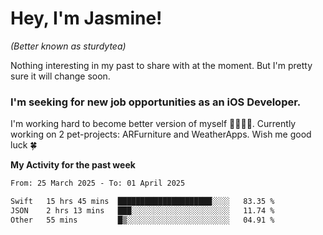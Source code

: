 # Hey, I'm Jasmine!
_(Better known as sturdytea)_

Nothing interesting in my past to share with at the moment. 
But I'm pretty sure it will change soon.

### I'm seeking for new job opportunities as an iOS Developer. 

I'm working hard to become better version of myself 🙇‍♀🏋️‍♀️. 
Currently working on 2 pet-projects: ARFurniture and WeatherApps. 
Wish me good luck 🍀

**My Activity for the past week**

<!--START_SECTION:waka-->

```txt
From: 25 March 2025 - To: 01 April 2025

Swift   15 hrs 45 mins  █████████████████████░░░░   83.35 %
JSON    2 hrs 13 mins   ███░░░░░░░░░░░░░░░░░░░░░░   11.74 %
Other   55 mins         █▒░░░░░░░░░░░░░░░░░░░░░░░   04.91 %
```

<!--END_SECTION:waka-->
